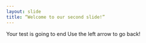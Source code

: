 ```yaml
---
layout: slide
title: “Welcome to our second slide!”
---
```

Your test is going to end
Use the left arrow to go back!
